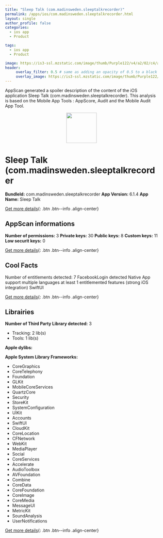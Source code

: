 ```yaml
---
title: "Sleep Talk (com.madinsweden.sleeptalkrecorder)"
permalink: /apps/ios/com.madinsweden.sleeptalkrecorder.html
layout: single
author_profile: false
categories: 
  - ios app 
  - Product 

tags: 
  - ios app 
  - Product 

image: https://is3-ssl.mzstatic.com/image/thumb/Purple122/v4/a2/02/c4/a202c42f-9ce8-fe78-aa12-6b5c64954695/AppIcon-1x_U007emarketing-0-4-0-85-220.png/512x512bb.jpg
header: 
     overlay_filter: 0.5 # same as adding an opacity of 0.5 to a black background
     overlay_image: https://is3-ssl.mzstatic.com/image/thumb/Purple122/v4/a2/02/c4/a202c42f-9ce8-fe78-aa12-6b5c64954695/AppIcon-1x_U007emarketing-0-4-0-85-220.png/512x512bb.jpg
---
```

AppScan generated a spoiler description of the content of the iOS application Sleep Talk (com.madinsweden.sleeptalkrecorder). This analysis is based on the Mobile App Tools : AppScore, Audit and the Mobile Audit App Tool.

  
  
<div style="text-align: center;"><img src="https://is3-ssl.mzstatic.com/image/thumb/Purple122/v4/a2/02/c4/a202c42f-9ce8-fe78-aa12-6b5c64954695/AppIcon-1x_U007emarketing-0-4-0-85-220.png/512x512bb.jpg" width="100" height="100"></div>  
  
# Sleep Talk (com.madinsweden.sleeptalkrecorder

**BundleId:** com.madinsweden.sleeptalkrecorder
**App Version:** 6.1.4
**App Name:** Sleep Talk


[Get more details](/pricing.html){: .btn .btn--info .align-center}  
  
## AppScan informations 

**Number of permissions:** 3
**Private keys:** 30
**Public keys:** 8
**Custom keys:** 11
**Low securit keys:** 0
  
[Get more details](/pricing.html){: .btn .btn--info .align-center}

## Cool Facts

Number of entitlements detected: 7
FacebookLogin detected
Native App
support multiple languages
at least 1 entitlemented features (strong iOS integration)
SwiftUI
  
[Get more details](/pricing.html){: .btn .btn--info .align-center}

## Librairies 
**Number of Third Party Library detected:** 3
- Tracking: 2 lib(s)
- Tools: 1 lib(s)

**Apple dylibs:**


**Apple System Library Frameworks:**
- CoreGraphics
- CoreTelephony
- Foundation
- GLKit
- MobileCoreServices
- QuartzCore
- Security
- StoreKit
- SystemConfiguration
- UIKit
- Accounts
- SwiftUI
- CloudKit
- CoreLocation
- CFNetwork
- WebKit
- MediaPlayer
- Social
- CoreServices
- Accelerate
- AudioToolbox
- AVFoundation
- Combine
- CoreData
- CoreFoundation
- CoreImage
- CoreMedia
- MessageUI
- MetricKit
- SoundAnalysis
- UserNotifications


  
[Get more details](/pricing.html){: .btn .btn--info .align-center}

